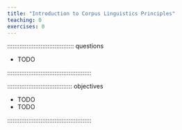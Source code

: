 ```yaml
---
title: "Introduction to Corpus Linguistics Principles"
teaching: 0
exercises: 0
---
```


:::::::::::::::::::::::::::::::::::::: questions 

- TODO

::::::::::::::::::::::::::::::::::::::::::::::::

::::::::::::::::::::::::::::::::::::: objectives

- TODO
- TODO

::::::::::::::::::::::::::::::::::::::::::::::::
